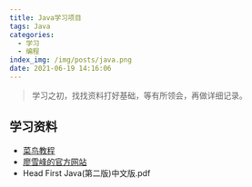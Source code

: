 ```yaml
---
title: Java学习项目
tags: Java
categories:
  - 学习
  - 编程
index_img: /img/posts/java.png
date: 2021-06-19 14:16:06
---
```

>学习之初，找找资料打好基础，等有所领会，再做详细记录。
<!-- more -->
## 学习资料
* [菜鸟教程](https://www.runoob.com/java/java-tutorial.html)
* [廖雪峰的官方网站](https://www.liaoxuefeng.com/wiki/1252599548343744)
* Head First Java(第二版)中文版.pdf